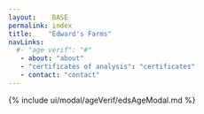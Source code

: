 ```yaml
---
layout:    BASE
permalink: index
title:    "Edward's Farms"
navLinks:
  #- "age verif": "#"
   - about: "about"
   - "certificates of analysis": "certificates"
   - contact: "contact"
---
```


{% include ui/modal/ageVerif/edsAgeModal.md %}

